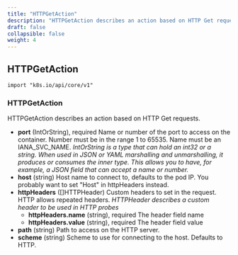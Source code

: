 ```yaml
---
title: "HTTPGetAction"
description: "HTTPGetAction describes an action based on HTTP Get requests."
draft: false
collapsible: false
weight: 4
---
```

## HTTPGetAction
`import "k8s.io/api/core/v1"`
### HTTPGetAction
HTTPGetAction describes an action based on HTTP Get requests.
- **port** (IntOrString), required
  Name or number of the port to access on the container. Number must be in the range 1 to 65535. Name must be an IANA_SVC_NAME.
*IntOrString is a type that can hold an int32 or a string.  When used in JSON or YAML marshalling and unmarshalling, it produces or consumes the inner type.  This allows you to have, for example, a JSON field that can accept a name or number.*
- **host** (string)
  Host name to connect to, defaults to the pod IP. You probably want to set "Host" in httpHeaders instead.
- **httpHeaders** ([]HTTPHeader)
  Custom headers to set in the request. HTTP allows repeated headers.
*HTTPHeader describes a custom header to be used in HTTP probes*
  - **httpHeaders.name** (string), required
    The header field name
  - **httpHeaders.value** (string), required
    The header field value
- **path** (string)
  Path to access on the HTTP server.
- **scheme** (string)
  Scheme to use for connecting to the host. Defaults to HTTP.
